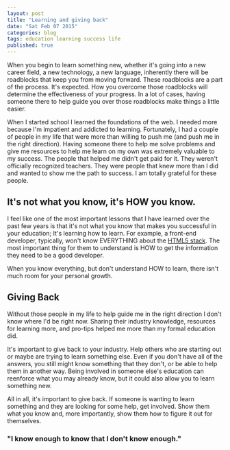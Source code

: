 ```yaml
---
layout: post
title: "Learning and giving back"
date: "Sat Feb 07 2015"
categories: blog
tags: education learning success life
published: true
---
```


When you begin to learn something new, whether it's going into a new career field, a new technology, a new language, inherently there will be roadblocks that keep you from moving forward. These roadblocks are a part of the process. It's expected. How you overcome those roadblocks will determine the effectiveness of your progress. In a lot of cases, having someone there to help guide you over those roadblocks make things a little easier.

When I started school I learned the foundations of the web. I needed more because I'm impatient and addicted to learning. Fortunately, I had a couple of people in my life that were more than willing to push me (and push me in the right direction). Having someone there to help me solve problems and give me resources to help me learn on my own was extremely valuable to my success. The people that helped me didn't get paid for it. They weren't officially recognized teachers. They were people that knew more than I did and wanted to show me the path to success. I am totally grateful for these people.

## It's not what you know, it's HOW you know.

I feel like one of the most important lessons that I have learned over the past few years is that it's not what you know that makes you successful in your education; It's learning how to learn. For example, a front-end developer, typically, won't know EVERYTHING about the [HTML5 stack](http://learningcircuits.blogspot.com/2011/12/what-do-we-mean-when-we-say-html5.html). The most important thing for them to understand is HOW to get the information they need to be a good developer.

When you know everything, but don't understand HOW to learn, there isn't much room for your personal growth.

## Giving Back

Without those people in my life to help guide me in the right direction I don't know where I'd be right now. Sharing their industry knowledge, resources for learning more, and pro-tips helped me more than my formal education did.

It's important to give back to your industry. Help others who are starting out or maybe are trying to learn something else. Even if you don't have all of the answers, you still might know something that they don't, or be able to help them in another way. Being involved in someone else's education can reenforce what you may already know, but it could also allow you to learn something new.

All in all, it's important to give back. If someone is wanting to learn something and they are looking for some help, get involved. Show them what you know and, more importantly, show them how to figure it out for themselves.

### "I know enough to know that I don't know enough."
